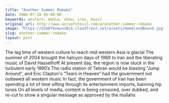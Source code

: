 ```yaml
---
title: "Another Summer Remake"
date: 2006-07-28 05:00:00
keywords: western, media, show, iran, music
original_url: http://www.axisofstevil.com/p/another-summer-remake
image: "https://d3e878vmunx8cm.cloudfront.net/assets/HomelandBound.jpg"
slug: another-summer-remake
layout: post
---
```


The lag time of western culture to reach mid western Asia is glacial  The summer of 2004 brought the halcyon days of 1989 to Iran and the liberating music of David Hasselhoff At present day, the region is now stuck in the turbulent early 1990’s The radio station of Tehran would be blasting “Jump Around“, and Eric Clapton&#039;s “Tears in Heaven” had the government not outlawed all western music In fact, the government of Iran has been spending a lot of time sifting through its entertainment imports, banning hip tunes On all levels of media, content is being censored, over dubbed, and re-cut to show a singular message as approved by the mullahs


